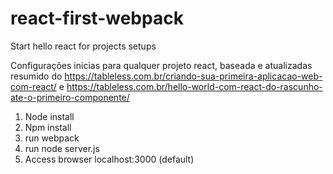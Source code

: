 # react-first-webpack
Start hello react for projects setups

Configurações inicias para qualquer projeto react, baseada e atualizadas resumido do https://tableless.com.br/criando-sua-primeira-aplicacao-web-com-react/ e https://tableless.com.br/hello-world-com-react-do-rascunho-ate-o-primeiro-componente/

1. Node install
2. Npm install
3. run webpack
4. run node server.js
5. Access browser localhost:3000 (default)
